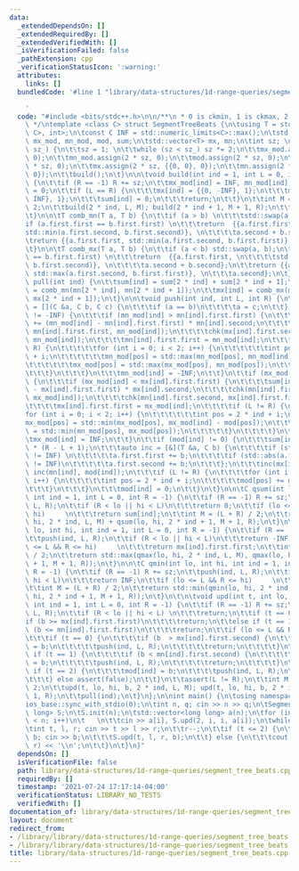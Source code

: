 ```yaml
---
data:
  _extendedDependsOn: []
  _extendedRequiredBy: []
  _extendedVerifiedWith: []
  _isVerificationFailed: false
  _pathExtension: cpp
  _verificationStatusIcon: ':warning:'
  attributes:
    links: []
  bundledCode: '#line 1 "library/data-structures/1d-range-queries/segment_tree_beats.cpp"

    '
  code: "#include <bits/stdc++.h>\n\n/**\n * 0 is ckmin, 1 is ckmax, 2 is range add\n\
    \ */\ntemplate <class C> struct SegmentTreeBeats {\n\tusing T = std::pair<std::pair<C,\
    \ C>, int>;\n\tconst C INF = std::numeric_limits<C>::max();\n\tstd::vector<C>\
    \ mx_mod, mn_mod, mod, sum;\n\tstd::vector<T> mx, mn;\n\tint sz; \n\n\tvoid init(int\
    \ sz_) {\n\t\tsz = 1; \n\t\twhile (sz < sz_) sz *= 2;\n\t\tmx_mod.assign(2 * sz,\
    \ 0);\n\t\tmn_mod.assign(2 * sz, 0);\n\t\tmod.assign(2 * sz, 0);\n\t\tsum.assign(2\
    \ * sz, 0);\n\t\tmx.assign(2 * sz, {{0, 0}, 0});\n\t\tmn.assign(2 * sz, {{0, 0},\
    \ 0});\n\t\tbuild();\n\t}\n\n\tvoid build(int ind = 1, int L = 0, int R = -1)\
    \ {\n\t\tif (R == -1) R += sz;\n\t\tmx_mod[ind] = INF, mn_mod[ind] = -INF, mod[ind]\
    \ = 0;\n\t\tif (L == R) {\n\t\t\tmx[ind] = {{0, -INF}, 1};\n\t\t\tmn[ind] = {{0,\
    \ INF}, 1};\n\t\t\tsum[ind] = 0;\n\t\t\treturn;\n\t\t}\n\t\tint M = (L + R) /\
    \ 2;\n\t\tbuild(2 * ind, L, M); build(2 * ind + 1, M + 1, R);\n\t\tpull(ind);\n\
    \t}\n\n\tT comb_mn(T a, T b) {\n\t\tif (a > b) \n\t\t\tstd::swap(a, b);\n\t\t\
    if (a.first.first == b.first.first) \n\t\t\treturn  {{a.first.first, \n\t\t\t\t\
    std::min(a.first.second, b.first.second)}, \n\t\t\t\ta.second + b.second};\n\t\
    \treturn {{a.first.first, std::min(a.first.second, b.first.first)}, a.second};\n\
    \t}\n\n\tT comb_mx(T a, T b) {\n\t\tif (a < b) std::swap(a, b);\n\t\tif (a.first.first\
    \ == b.first.first) \n\t\t\treturn  {{a.first.first, \n\t\t\t\tstd::max(a.first.second,\
    \ b.first.second)}, \n\t\t\t\ta.second + b.second};\n\t\treturn {{a.first.first,\
    \ std::max(a.first.second, b.first.first)}, \n\t\t\ta.second};\n\t}\n\n\tvoid\
    \ pull(int ind) {\n\t\tsum[ind] = sum[2 * ind] + sum[2 * ind + 1];\n\t\tmn[ind]\
    \ = comb_mn(mn[2 * ind], mn[2 * ind + 1]);\n\t\tmx[ind] = comb_mx(mx[2 * ind],\
    \ mx[2 * ind + 1]);\n\t}\n\n\tvoid push(int ind, int L, int R) {\n\t\tauto chk\
    \ = [](C &a, C b, C c) {\n\t\t\tif (a == b)\n\t\t\t\ta = c;\n\t\t};\n\t\tif (mn_mod[ind]\
    \ != -INF) {\n\t\t\tif (mn_mod[ind] > mn[ind].first.first) {\n\t\t\t\tsum[ind]\
    \ += (mn_mod[ind] - mn[ind].first.first) * mn[ind].second;\n\t\t\t\tchk(mx[ind].first.first,\
    \ mn[ind].first.first, mn_mod[ind]);\n\t\t\t\tchk(mx[ind].first.second, mn[ind].first.first,\
    \ mn_mod[ind]);\n\t\t\t\tmn[ind].first.first = mn_mod[ind];\n\t\t\t\tif (L !=\
    \ R) {\n\t\t\t\t\tfor (int i = 0; i < 2; i++) {\n\t\t\t\t\t\tint pos = 2 * ind\
    \ + i;\n\t\t\t\t\t\tmn_mod[pos] = std::max(mn_mod[pos], mn_mod[ind] - mod[pos]);\n\
    \t\t\t\t\t\tmx_mod[pos] = std::max(mx_mod[pos], mn_mod[pos]);\n\t\t\t\t\t}\n\t\
    \t\t\t}\n\t\t\t}\n\t\t\tmn_mod[ind] = -INF;\n\t\t}\n\t\tif (mx_mod[ind] != INF)\
    \ {\n\t\t\tif (mx_mod[ind] < mx[ind].first.first) {\n\t\t\t\tsum[ind] += (mx_mod[ind]\
    \ - mx[ind].first.first) * mx[ind].second;\n\t\t\t\tchk(mn[ind].first.first, mx[ind].first.first,\
    \ mx_mod[ind]);\n\t\t\t\tchk(mn[ind].first.second, mx[ind].first.first, mx_mod[ind]);\n\
    \t\t\t\tmx[ind].first.first = mx_mod[ind];\n\t\t\t\tif (L != R) {\n\t\t\t\t\t\
    for (int i = 0; i < 2; i++) {\n\t\t\t\t\t\tint pos = 2 * ind + i;\n\t\t\t\t\t\t\
    mx_mod[pos] = std::min(mx_mod[pos], mx_mod[ind] - mod[pos]);\n\t\t\t\t\t\tmn_mod[pos]\
    \ = std::min(mn_mod[pos], mx_mod[pos]);\n\t\t\t\t\t}\n\t\t\t\t}\n\t\t\t}\n\t\t\
    \tmx_mod[ind] = INF;\n\t\t}\n\t\tif (mod[ind] != 0) {\n\t\t\tsum[ind] += mod[ind]\
    \ * (R - L + 1);\n\t\t\tauto inc = [&](T &a, C b) {\n\t\t\t\tif (std::abs(a.first.first)\
    \ != INF) \n\t\t\t\t\ta.first.first += b;\n\t\t\t\tif (std::abs(a.first.second)\
    \ != INF)\n\t\t\t\t\ta.first.second += b;\n\t\t\t};\n\t\t\tinc(mx[ind], mod[ind]);\
    \ inc(mn[ind], mod[ind]);\n\t\t\tif (L != R) {\n\t\t\t\tfor (int i = 0; i < 2;\
    \ i++) {\n\t\t\t\t\tint pos = 2 * ind + i;\n\t\t\t\t\tmod[pos] += mod[ind];\n\t\
    \t\t\t}\n\t\t\t}\n\t\t\tmod[ind] = 0;\n\t\t}\n\t}\n\n\tC qsum(int lo, int hi,\
    \ int ind = 1, int L = 0, int R = -1) {\n\t\tif (R == -1) R += sz;\n\t\tpush(ind,\
    \ L, R);\n\t\tif (R < lo || hi < L)\n\t\t\treturn 0;\n\t\tif (lo <= L && R <=\
    \ hi)     \n\t\t\treturn sum[ind];\n\t\tint M = (L + R) / 2;\n\t\treturn qsum(lo,\
    \ hi, 2 * ind, L, M) + qsum(lo, hi, 2 * ind + 1, M + 1, R);\n\t}\n\n\tC qmax(int\
    \ lo, int hi, int ind = 1, int L = 0, int R = -1) {\n\t\tif (R == -1) R += sz;\n\
    \t\tpush(ind, L, R);\n\t\tif (R < lo || hi < L)\n\t\t\treturn -INF;\n\t\tif (lo\
    \ <= L && R <= hi)     \n\t\t\treturn mx[ind].first.first;\n\t\tint M = (L + R)\
    \ / 2;\n\t\treturn std::max(qmax(lo, hi, 2 * ind, L, M), qmax(lo, hi, 2 * ind\
    \ + 1, M + 1, R));\n\t}\n\n\tC qmin(int lo, int hi, int ind = 1, int L = 0, int\
    \ R = -1) {\n\t\tif (R == -1) R += sz;\n\t\tpush(ind, L, R);\n\t\tif (R < lo ||\
    \ hi < L)\n\t\t\treturn INF;\n\t\tif (lo <= L && R <= hi)     \n\t\t\treturn mn[ind].first.first;\n\
    \t\tint M = (L + R) / 2;\n\t\treturn std::min(qmin(lo, hi, 2 * ind, L, M), qmin(lo,\
    \ hi, 2 * ind + 1, M + 1, R));\n\t}\n\t\n\tvoid upd(int t, int lo, int hi, C b,\
    \ int ind = 1, int L = 0, int R = -1) {\n\t\tif (R == -1) R += sz;\n\t\tpush(ind,\
    \ L, R);\n\t\tif (R < lo || hi < L) \n\t\t\treturn;\n\t\tif (t == 0) \n\t\t\t\
    if (b >= mx[ind].first.first)\n\t\t\t\treturn;\n\t\telse if (t == 1)\n\t\t\tif\
    \ (b <= mn[ind].first.first)\n\t\t\t\treturn;\n\t\tif (lo <= L && R <= hi) {\n\
    \t\t\tif (t == 0) {\n\t\t\t\tif (b  > mx[ind].first.second) {\n\t\t\t\t\tmx_mod[ind]\
    \ = b;\n\t\t\t\t\tpush(ind, L, R);\n\t\t\t\t\treturn;\n\t\t\t\t}\n\t\t\t} else\
    \ if (t == 1) {\n\t\t\t\tif (b < mn[ind].first.second) {\n\t\t\t\t\tmn_mod[ind]\
    \ = b;\n\t\t\t\t\tpush(ind, L, R);\n\t\t\t\t\treturn;\n\t\t\t\t}\n\t\t\t} else\
    \ if (t == 2) {\n\t\t\t\tmod[ind] = b;\n\t\t\t\tpush(ind, L, R);\n\t\t\t\treturn;\n\
    \t\t\t} else assert(false);\n\t\t}\n\t\tassert(L != R);\n\t\tint M = (L + R) /\
    \ 2;\n\t\tupd(t, lo, hi, b, 2 * ind, L, M); upd(t, lo, hi, b, 2 * ind + 1, M +\
    \ 1, R);\n\t\tpull(ind);\n\t}\n};\n\nint main() {\n\tusing namespace std;\n\t\
    ios_base::sync_with_stdio(0);\n\tint n, q; cin >> n >> q;\n\tSegmentTreeBeats<long\
    \ long> S;\n\tS.init(n);\n\tstd::vector<long long> a(n);\n\tfor (int i = 0; i\
    \ < n; i++)\n\t   \n\t\tcin >> a[i], S.upd(2, i, i, a[i]);\n\twhile (q--) {\n\t\
    \tint t, l, r; cin >> t >> l >> r;\n\t\tr--;\n\t\tif (t <= 2) {\n\t\t\tlong long\
    \ b; cin >> b;\n\t\t\tS.upd(t, l, r, b);\n\t\t} else {\n\t\t\tcout << S.qsum(l,\
    \ r) << '\\n';\n\t\t}\n\t}\n}"
  dependsOn: []
  isVerificationFile: false
  path: library/data-structures/1d-range-queries/segment_tree_beats.cpp
  requiredBy: []
  timestamp: '2021-07-24 17:17:14-04:00'
  verificationStatus: LIBRARY_NO_TESTS
  verifiedWith: []
documentation_of: library/data-structures/1d-range-queries/segment_tree_beats.cpp
layout: document
redirect_from:
- /library/library/data-structures/1d-range-queries/segment_tree_beats.cpp
- /library/library/data-structures/1d-range-queries/segment_tree_beats.cpp.html
title: library/data-structures/1d-range-queries/segment_tree_beats.cpp
---
```

